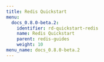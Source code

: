 ```yaml
---
title: Redis Quickstart
menu:
  docs_0.8.0-beta.2:
    identifier: rd-quickstart-redis
    name: Redis Quickstart
    parent: redis-guides
    weight: 10
menu_name: docs_0.8.0-beta.2
---
```

